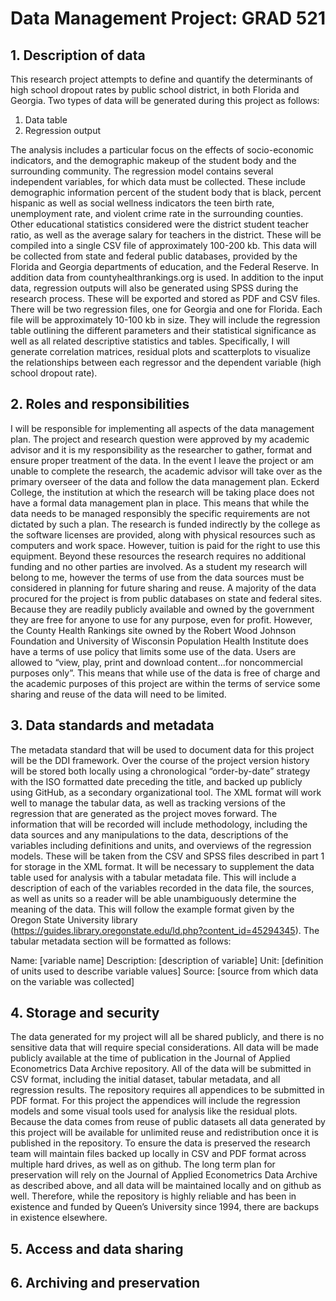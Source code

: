 # Data Management Project: GRAD 521
## 1. Description of data
This research project attempts to define and quantify the determinants of high school dropout rates by public school district, in both Florida and Georgia. Two types of data will be generated during this project as follows: 
1. Data table
2. Regression output

The analysis includes a particular focus on the effects of socio-economic indicators, and the demographic makeup of the student body and the surrounding community. The regression model contains several independent variables, for which data must be collected. These include demographic information percent of the student body that is black, percent hispanic as well as social wellness indicators the teen birth rate, unemployment rate, and violent crime rate in the surrounding counties. Other educational statistics considered were the district student teacher ratio, as well as the average salary for teachers in the district. These will be compiled into a single CSV file of approximately 100-200 kb. This data will be collected from state and federal public databases, provided by the Florida and Georgia departments of education, and the Federal Reserve. In addition data from countyhealthrankings.org is used. 
In addition to the input data, regression outputs will also be generated using SPSS during the research process. These will be exported and stored as PDF and CSV files. There will be two regression files, one for Georgia and one for Florida. Each file will be approximately 10-100 kb in size. They will include the regression table outlining the different parameters and their statistical significance as well as all related descriptive statistics and tables. Specifically, I will generate correlation matrices, residual plots and scatterplots to visualize the relationships between each regressor and the dependent variable (high school dropout rate). 
## 2. Roles and responsibilities
I will be responsible for implementing all aspects of the data management plan. The project and research question were approved by my academic advisor and it is my responsibility as the researcher to gather, format and ensure proper treatment of the data. In the event I leave the project or am unable to complete the research, the academic advisor will take over as the primary overseer of the data and follow the data management plan. 
Eckerd College, the institution at which the research will be taking place does not have a formal data management plan in place. This means that while the data needs to be managed responsibly the specific requirements are not dictated by such a plan. The research is funded indirectly by the college as the software licenses are provided, along with physical resources such as computers and work space. However, tuition is paid for the right to use this equipment. Beyond these resources the research requires no additional funding and no other parties are involved. 
As a student my research will belong to me, however the terms of use from the data sources must be considered in planning for future sharing and reuse. A majority of the data procured for the project is from public databases on state and federal sites. Because they are readily publicly available and owned by the government they are free for anyone to use for any purpose, even for profit. However, the County Health Rankings site owned by the Robert Wood Johnson Foundation and University of Wisconsin Population Health Institute does have a terms of use policy that limits some use of the data. Users are allowed to “view, play, print and download content...for noncommercial purposes only”. This means that while use of the data is free of charge and the academic purposes of this project are within the terms of service some sharing and reuse of the data will need to be limited. 
## 3. Data standards and metadata
The metadata standard that will be used to document data for this project will be the DDI framework. Over the course of the project version history will be stored both locally using a chronological “order-by-date” strategy with the ISO formatted date preceding the title, and backed up publicly using GitHub, as a secondary organizational tool. The XML format will work well to manage the tabular data, as well as tracking versions of the regression that are generated as the project moves forward. The information that will be recorded will include methodology, including the data sources and any manipulations to the data, descriptions of the variables including definitions and units, and overviews of the regression models. These will be taken from the CSV and SPSS files described in part 1 for storage in the XML format. 
It will be necessary to supplement the data table used for analysis with a tabular metadata file. This will include a description of each of the variables recorded in the data file, the sources, as well as units so a reader will be able unambiguously determine the meaning of the data. This will follow the example format given by the Oregon State University library (https://guides.library.oregonstate.edu/ld.php?content_id=45294345). The tabular metadata section will be formatted as follows:

Name: [variable name]
Description: [description of variable]
Unit: [definition of units used to describe variable values]
Source: [source from which data on the variable was collected]
## 4. Storage and security
The data generated for my project will all be shared publicly, and there is no sensitive data that will require special considerations. All data will be made publicly available at the time of publication in the Journal of Applied Econometrics Data Archive repository. All of the data will be submitted in CSV format, including the initial dataset, tabular metadata, and all regression results. The repository requires all appendices to be submitted in PDF format. For this project the appendices will include the regression models and some visual tools used for analysis like the residual plots. Because the data comes from reuse of public datasets all data generated by this project will be available for unlimited reuse and redistribution once it is published in the repository. 
To ensure the data is preserved the research team will maintain files backed up locally in CSV and PDF format across multiple hard drives, as well as on github. The long term plan for preservation will rely on the Journal of Applied Econometrics Data Archive as described above, and all data will be maintained locally and on github as well. Therefore, while the repository is highly reliable and has been in existence and funded by Queen’s University since 1994, there are backups in existence elsewhere. 
## 5. Access and data sharing
## 6. Archiving and preservation
